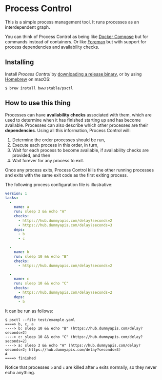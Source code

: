 # Process Control
This is a simple process management tool. It runs processes as an interdependent graph.

You can think of Process Control as being like [Docker Compose](https://docs.docker.com/compose/) but for commands instead of containers. Or like [Foreman](https://ddollar.github.io/foreman/) but with support for process dependencies and availability checks.

## Installing

Install _Process Control_ by [downloading a release binary](https://github.com/bww/psctl/releases), or by using [Homebrew](https://brew.sh/) on macOS:

```
$ brew install bww/stable/psctl
```

## How to use this thing

Processes can have **availability checks** associated with them, which are used to determine when it has finished starting up and has become available. Processes can also describe which other processes are their **dependencies**. Using all this information, Process Control will:

1. Determine the order processes should be run,
2. Execute each process in this order, in turn,
3. Wait for each process to become available, if availability checks are provided, and then
4. Wait forever for any process to exit.

Once any process exits, Process Control kills the other running processes and exits with the same exit code as the first exiting process.

The following process configuration file is illustrative:

```yaml
version: 1
tasks:
  -
    name: a
    run: sleep 3 && echo "A"
    checks:
      - https://hub.dummyapis.com/delay?seconds=2
      - https://hub.dummyapis.com/delay?seconds=3
    deps:
      - b
      - c

  -
    name: b
    run: sleep 10 && echo "B"
    checks:
      - https://hub.dummyapis.com/delay?seconds=2

  -
    name: c
    run: sleep 10 && echo "C"
    checks:
      - https://hub.dummyapis.com/delay?seconds=2
    deps:
      - b

```

It can be run as follows:

```
$ psctl --file test/example.yaml
====> b, c, a
----> b: sleep 10 && echo "B" (https://hub.dummyapis.com/delay?seconds=2)
----> c: sleep 10 && echo "C" (https://hub.dummyapis.com/delay?seconds=2)
----> a: sleep 3 && echo "A" (https://hub.dummyapis.com/delay?seconds=2; https://hub.dummyapis.com/delay?seconds=3)
A
====> finished
```

Notice that processes `b` and `c` are killed after `a` exits normally, so they never echo anything.

